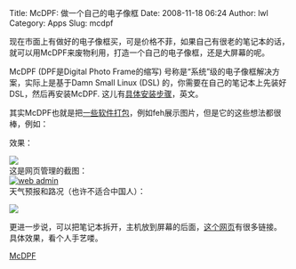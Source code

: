 Title: McDPF: 做一个自己的电子像框
Date: 2008-11-18 06:24
Author: lwl
Category: Apps
Slug: mcdpf

现在市面上有做好的电子像框买，可是价格不菲，如果自己有很老的笔记本的话，就可以用McDPF来废物利用，打造一个自己的电子像框，还是大屏幕的呢。  

McDPF (DPF是Digital Photo Frame的缩写)
号称是“系统”级的电子像框解决方案，实际上是基于Damn Small Linux (DSL)
的，你需要在自己的笔记本上先装好DSL，然后再安装McDPF.
这儿有[具体安装步骤](http://mcdpf.wiki.sourceforge.net/Installation)，英文。

其实McDPF也就是把[一些软件打包](http://mcdpf.wiki.sourceforge.net/Applications)，例如feh展示图片，但是它的这些想法都很棒，例如：

效果：  

[![](http://i.linuxtoy.org/images/2008/11/mcdpf_3.jpg)](http://i.linuxtoy.org/images/2008/11/mcdpf_3.jpg)  
这是网页管理的截图：  
[![web
admin](http://i.linuxtoy.org/images/2008/11/mcdpf_1.jpg)](http://i.linuxtoy.org/images/2008/11/mcdpf_1.jpg)  
天气预报和路况（也许不适合中国人）：  

[![](http://i.linuxtoy.org/images/2008/11/mcdpf_2.jpg)](http://i.linuxtoy.org/images/2008/11/mcdpf_2.jpg)

更进一步说，可以把笔记本拆开，主机放到屏幕的后面，[这个网页](http://repair4laptop.org/notebook_picture_frame.html)有很多链接。  
具体效果，看个人手艺喽。

[McDPF](http://sourceforge.net/projects/mcdpf/)
